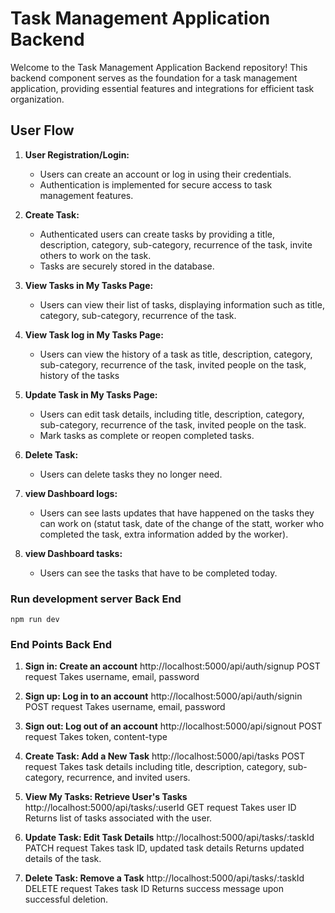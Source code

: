 # Task Management Application Backend

Welcome to the Task Management Application Backend repository! This backend component serves as the foundation for a task management application, providing essential features and integrations for efficient task organization.

## User Flow

1. **User Registration/Login:**

   - Users can create an account or log in using their credentials.
   - Authentication is implemented for secure access to task management features.

2. **Create Task:**

   - Authenticated users can create tasks by providing a title, description, category, sub-category, recurrence of the task, invite others to work on the task.
   - Tasks are securely stored in the database.

3. **View Tasks in My Tasks Page:**

   - Users can view their list of tasks, displaying information such as title, category, sub-category, recurrence of the task.

4. **View Task log in My Tasks Page:**

   - Users can view the history of a task as title, description, category, sub-category, recurrence of the task, invited people on the task, history of the tasks

5. **Update Task in My Tasks Page:**

   - Users can edit task details, including title, description, category, sub-category, recurrence of the task, invited people on the task.
   - Mark tasks as complete or reopen completed tasks.

6. **Delete Task:**

   - Users can delete tasks they no longer need.

7. **view Dashboard logs:**

   - Users can see lasts updates that have happened on the tasks they can work on (statut task, date of the change of the statt, worker who completed the task, extra information added by the worker).

8. **view Dashboard tasks:**
   - Users can see the tasks that have to be completed today.

### Run development server Back End

```
npm run dev
```

### End Points Back End

1. **Sign in: Create an account**
   http://localhost:5000/api/auth/signup
   POST request
   Takes username, email, password

2. **Sign up: Log in to an account**
   http://localhost:5000/api/auth/signin
   POST request
   Takes username, email, password

3. **Sign out: Log out of an account**
   http://localhost:5000/api/signout
   POST request
   Takes token, content-type

4. **Create Task: Add a New Task**
   http://localhost:5000/api/tasks
   POST request
   Takes task details including title, description, category, sub-category, recurrence, and invited users.

5. **View My Tasks: Retrieve User's Tasks**
   http://localhost:5000/api/tasks/:userId
   GET request
   Takes user ID
   Returns list of tasks associated with the user.

6. **Update Task: Edit Task Details**
   http://localhost:5000/api/tasks/:taskId
   PATCH request
   Takes task ID, updated task details
   Returns updated details of the task.

7. **Delete Task: Remove a Task**
   http://localhost:5000/api/tasks/:taskId
   DELETE request
   Takes task ID
   Returns success message upon successful deletion.
